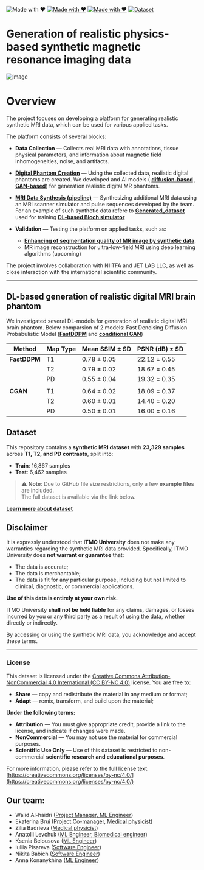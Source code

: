 ![Made with ❤️](https://img.shields.io/badge/AI%20-%E2%9D%A4-golden)
[![Made with ❤️](https://img.shields.io/badge/ITMO%20-%E2%9D%A4-red)](https://itmo.ru/)
[![Made with ❤️](https://img.shields.io/badge/Our%20group%20-%E2%9D%A4-blue)](https://physics.itmo.ru/en/research-group/5202)
[![Dataset](https://img.shields.io/badge/Data-Available-brightgreen.svg)](https://drive.google.com/file/d/1cIJ-pzP3Sd16GqXRqOqlJ0tyiZ0slTiW/view?usp=sharing)


# Generation of realistic physics-based synthetic magnetic resonance imaging data

![image](https://github.com/user-attachments/assets/84871bd0-548e-4f7b-8ee6-e6345b08c95b)

# Overview

The project focuses on developing a platform for generating realistic synthetic MRI data, which can be used for various applied tasks. 

The platform consists of several blocks: 

- **Data Collection** — Collects real MRI data with annotations, tissue physical parameters, and information about magnetic field inhomogeneities, noise, and artifacts.
  
- **[Digital Phantom Creation](https://github.com/MRI-algorithms-and-methods/Scientific-research-in-the-field-of-artificial-intelligence/tree/main/MRI_phantom)** — Using the collected data, realiatic digital phantoms are created. We developed  and AI models ( **[diffusion-based](https://github.com/MRI-algorithms-and-methods/Scientific-research-in-the-field-of-artificial-intelligence/tree/main/Fast-DDPM_for_phantoms)**  , **[GAN-based](https://github.com/MRI-algorithms-and-methods/Scientific-research-in-the-field-of-artificial-intelligence/tree/main/cGAN-for-MRI-maps)**) for generation realistic digital MR phantoms.
  
- **[MRI Data Synthesis (pipeline)](https://github.com/MRI-algorithms-and-methods/Scientific-research-in-the-field-of-artificial-intelligence/tree/main/pipeline)** — Synthesizing additional MRI data using an MRI scanner simulator and pulse sequences developed by the team. For  an example of such synthetic data refere to **[Generated_dataset](https://github.com/MRI-algorithms-and-methods/Scientific-research-in-the-field-of-artificial-intelligence/tree/main/Generated_dataset)** used for training **[DL-based  Bloch simulator](https://github.com/MRI-algorithms-and-methods/Scientific-research-in-the-field-of-artificial-intelligence/tree/main/DL-based_Bloch_simulator)**
  
- **Validation** — Testing the platform on applied tasks, such as:
    - **[Enhancing of segmentation quality of  MR image by synthetic data](https://github.com/MRI-algorithms-and-methods/Scientific-research-in-the-field-of-artificial-intelligence/tree/main/brain_segmentation_lib)**.
    -  MR image reconstruction for ultra-low-field MRI using deep learning algorithms (upcoming)

The project involves collaboration with NIITFA and JET LAB LLC, as well as close interaction with the international scientific community.

-----


## DL-based generation of realistic digital MRI brain phantom 
We investigated several DL-models for generation of realistic digital MRI brain phantom. Below comparsion of 2 models:
Fast Denoising Diffusion Probabulistic Model (**[FastDDPM](https://github.com/MRI-algorithms-and-methods/Scientific-research-in-the-field-of-artificial-intelligence/tree/main/Fast-DDPM_for_phantoms)** and **[conditional GAN](https://github.com/MRI-algorithms-and-methods/Scientific-research-in-the-field-of-artificial-intelligence/tree/main/cGAN-for-MRI-maps)**)

| Method      | Map Type | Mean SSIM ± SD        | PSNR (dB) ± SD         |
|-------------|----------|-----------------------|------------------------|
| **FastDDPM**| T1       | 0.78 ± 0.05           | 22.12 ± 0.55           |
|             | T2       | 0.79 ± 0.02           | 18.67 ± 0.45           |
|             | PD       | 0.55 ± 0.04           | 19.32 ± 0.35           |
|                                                                         |                    
|   **CGAN**  | T1       | 0.64 ± 0.02           | 18.09 ± 0.37           |
|             | T2       | 0.60 ± 0.01           | 14.40 ± 0.20           |
|             | PD       | 0.50 ± 0.01           | 16.00 ± 0.16           |

## Dataset
This repository contains a **synthetic MRI dataset** with **23,329 samples** across **T1, T2, and PD contrasts**, split into:

- **Train**: 16,867 samples  
- **Test**: 6,462 samples

> ⚠️ **Note**: Due to GitHub file size restrictions, only a few **example files** are included.  
> The full dataset is available via the link below.


**[Learn more about dataset](https://github.com/MRI-algorithms-and-methods/Scientific-research-in-the-field-of-artificial-intelligence/tree/main/Generated_dataset)**

## Disclaimer

It is expressly understood that **ITMO University** does not make any warranties regarding the synthetic MRI data provided. Specifically, ITMO University does **not warrant or guarantee** that:

- The data is accurate;
- The data is merchantable;
- The data is fit for any particular purpose, including but not limited to clinical, diagnostic, or commercial applications.

**Use of this data is entirely at your own risk.**

ITMO University **shall not be held liable** for any claims, damages, or losses incurred by you or any third party as a result of using the data, whether directly or indirectly.

By accessing or using the synthetic MRI data, you acknowledge and accept these terms.

---

### License

This dataset is licensed under the [Creative Commons Attribution-NonCommercial 4.0 International (CC BY-NC 4.0)](https://creativecommons.org/licenses/by-nc/4.0/) license. You are free to:

- **Share** — copy and redistribute the material in any medium or format;
- **Adapt** — remix, transform, and build upon the material;

**Under the following terms:**

- **Attribution** — You must give appropriate credit, provide a link to the license, and indicate if changes were made.
- **NonCommercial** — You may not use the material for commercial purposes.
- **Scientific Use Only** — Use of this dataset is restricted to non-commercial **scientific research and educational purposes**.

For more information, please refer to the full license text: [https://creativecommons.org/licenses/by-nc/4.0/](https://creativecommons.org/licenses/by-nc/4.0/)


## Our team:
- Walid Al-haidri ([Project Manager, ML Engineer](https://github.com/orgs/MRI-algorithms-and-methods/people/Walhaidri))
- Ekaterina Brui ([Project Co-manager, Medical physicist]())
- Zilia Badrieva ([Medical physicist](https://github.com/ZilyaB))
- Anatolii Levchuk ([ML Engineer,  Biomedical engineer](https://github.com/LeTond))
- Ksenia Belousova ([ML Engineer](https://github.com/Kseniyabel))
- Iuliia Pisareva ([Software Engineer](https://github.com/zi2p))
- Nikita Babich ([Software Engineer](https://github.com/spacexerq))
- Anna Konanykhina ([ML Engineer]())

